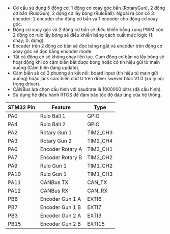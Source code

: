 - Cơ cấu sử dụng 5 động cơ: 1 động cơ xoay góc bắn (RotaryGun), 2 động cơ bắn (RuloGun), 2 động cơ lấy bóng (RuloBall). Ngoài ra còn có 3 encoder: 2 encoder cho động cơ bắn và 1 encoder cho động cơ xoay góc.
- Động cơ xoay góc và 2 động cơ bắn sẽ điều khiển bằng xung PWM còn 2 động cơ rulo lấy bóng sẽ điều khiển bằng cách xuất mức logic (1: chạy; 0: dừng).
- Encoder trên 2 động cơ bắn sẽ đọc bằng ngắt và encoder trên động cơ xoay góc sẽ đọc bằng encoder mode.
- Tất cả động cơ sẽ không chạy liên tục. Cụm động cơ bắn và lấy bóng sẽ hoạt động khi có cảm biến bắt được bóng hoặc có tín hiệu gửi từ main xuống (Cảm biến đang update).
- Cảm biến sẽ có 2 phương án kết nối: board input (tín hiệu từ main gửi xuống) hoặc jack cảm biến chữ U trên driver swever bldc V1.0 (xử lý nội trong driver).
- CANBus lựa chọn cấu hình với baudrate là 1000000 bit/s (đã cấu hình).
- Sử dụng hệ điều hành RTOS để đảm bảo tốc độ đáp ứng của hệ thống.

| STM32 Pin | Feature              | Type    |
|-----------|----------------------|---------|
| PA0       | Rulo Ball 1          | GPIO    |
| PA4       | Rulo Ball 2          | GPIO    |
| PA2       | Rotary Gun 1         | TIM2_CH3|
| PA3       | Rotary Gun 2         | TIM2_CH4|
| PA6       | Encoder Rotary A     | TIM3_CH1|
| PA7       | Encoder Rotary B     | TIM3_CH2|
| PA9       | Rulo Gun 1           | TIM1_CH2|
| PA10      | Rulo Gun 1           | TIM1_CH3|
| PA11      | CANBus TX            | CAN_TX  |
| PA12      | CANBus RX            | CAN_RX  |
| PB6       | Encoder Gun 1 A      | EXTI6   |
| PB7       | Encoder Gun 1 B      | EXTI7   |
| PB3       | Encoder Gun 2 A      | EXTI3   |
| PB15      | Encoder Gun 2 B      | EXTI15  |